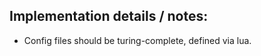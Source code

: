 

## Implementation details / notes:


- Config files should be turing-complete, defined via lua.

























